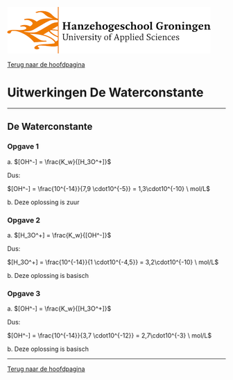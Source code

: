 ![Hanze](../hanze/hanze.png)

[Terug naar de hoofdpagina ](../index.md)

# Uitwerkingen De Waterconstante 

---

## De Waterconstante

### Opgave 1

a. $[OH^-] = \frac{K_w}{[H_3O^+]}$

Dus:

$[OH^-] = \frac{10^{-14}}{7,9 \cdot10^{-5}} = 1,3\cdot10^{-10} \ mol/L$

b. Deze oplossing is zuur

### Opgave 2

a. $[H_3O^+] = \frac{K_w}{[OH^-]}$

Dus:

$[H_3O^+] = \frac{10^{-14}}{1 \cdot10^{-4,5}} = 3,2\cdot10^{-10} \ mol/L$

b. Deze oplossing is basisch

### Opgave 3

a. $[OH^-] = \frac{K_w}{[H_3O^+]}$

Dus:

$[OH^-] = \frac{10^{-14}}{3,7 \cdot10^{-12}} = 2,7\cdot10^{-3} \ mol/L$

b. Deze oplossing is basisch


---

[Terug naar de hoofdpagina ](../index.md)

<script type="text/x-mathjax-config">
  MathJax.Hub.Config({
    tex2jax: {
      inlineMath: [ ['$','$'], ["\\(","\\)"] ],
      processEscapes: true
    }
  });
</script>
    
<script type="text/javascript"
        src="https://cdn.mathjax.org/mathjax/latest/MathJax.js?config=TeX-AMS-MML_HTMLorMML">
</script>
